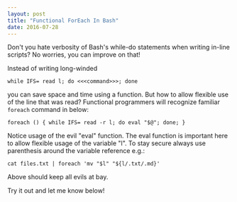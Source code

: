 ```yaml
---
layout: post
title: "Functional ForEach In Bash"
date: 2016-07-28
---
```


Don't you hate verbosity of Bash's while-do statements when writing in-line scripts? No worries, you can improve on that!

Instead of writing long-winded

    while IFS= read l; do <<<command>>>; done

you can save space and time using a function. But how to allow flexible use of the line that was read? Functional programmers will recognize familiar ```foreach``` command in below:

    foreach () { while IFS= read -r l; do eval "$@"; done; }

Notice usage of the evil "eval" function. The eval function is important here to allow flexible usage of the variable "l". To stay secure always use parenthesis around the variable reference e.g.:

    cat files.txt | foreach 'mv "$l" "${l/.txt/.md}'

Above should keep all evils at bay.

Try it out and let me know below!